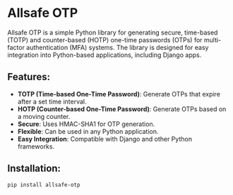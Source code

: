 # Allsafe OTP

Allsafe OTP is a simple Python library for generating secure, time-based (TOTP) and counter-based (HOTP) one-time passwords (OTPs) for multi-factor authentication (MFA) systems. The library is designed for easy integration into Python-based applications, including Django apps.

## Features:
- **TOTP (Time-based One-Time Password)**: Generate OTPs that expire after a set time interval.
- **HOTP (Counter-based One-Time Password)**: Generate OTPs based on a moving counter.
- **Secure**: Uses HMAC-SHA1 for OTP generation.
- **Flexible**: Can be used in any Python application.
- **Easy Integration**: Compatible with Django and other Python frameworks.

## Installation:
```bash
pip install allsafe-otp
